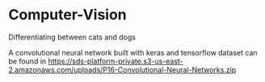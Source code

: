# Computer-Vision
Differentiating between cats and dogs

A convolutional neural network built with keras and tensorflow
dataset can be found in https://sds-platform-private.s3-us-east-2.amazonaws.com/uploads/P16-Convolutional-Neural-Networks.zip
